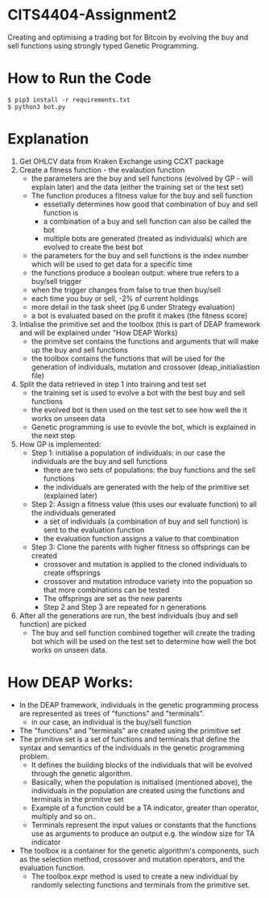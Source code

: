 # CITS4404-Assignment2
Creating and optimising a trading bot for Bitcoin by evolving the buy and sell functions using strongly typed Genetic Programming. 

# How to Run the Code
```
$ pip3 install -r requirements.txt
$ python3 bot.py
```
# Explanation
1. Get OHLCV data from Kraken Exchange using CCXT package
2. Create a fitness function - the evalaution function
    - the parameters are the buy and sell functions  (evolved by GP - will explain later) and the data (either the training set or the test set)
    - The function produces a fitness value for the buy and sell function 
        - essetially determines how good that combination of buy and sell function is
        - a combination of a buy and sell function can also be called the bot 
        - multiple bots are generated (treated as individuals) which are evolved to create the best bot
    - the parameters for the buy and sell functions is the index number which will be used to get data for a specific time
    - the functions produce a boolean output: where true refers to a buy/sell trigger
    - when the trigger changes from false to true then buy/sell 
    - each time you buy or sell, -2% of current holdings 
    - more detail in the task sheet (pg.6 under Strategy evaluation)
    - a bot is evaluated based on the profit it makes (the fitness score)
3. Intialise the primitive set and the toolbox (this is part of DEAP framework and will be explained under "How DEAP Works)
    - the primitve set contains the functions and arguments that will make up the buy and sell functions
    - the toolbox contains the functions that will be used for the generation of individuals, mutation and crossover (deap_initialiastion file)
4. Split the data retrieved in step 1 into training and test set
    - the training set is used to evolve a bot with the best buy and sell functions
    - the evolved bot is then used on the test set to see how well the it works on unseen data
    - Genetic programming is use to evovle the bot, which is explained in the next step
5. How GP is implemented:
    - Step 1: initialise a population of individuals: in our case the individuals are the buy and sell functions
        - there are two sets of populations: the buy functions and the sell functions
        - the individuals are generated with the help of the primitive set (explained later)
    - Step 2: Assign a fitness value (this uses our evaluate function) to all the individuals generated
        - a set of individuals (a combination of buy and sell function) is sent to the evaluation function
        - the evaluation function assigns a value to that combination 
    - Step 3: Clone the parents with higher fitness so offsprings can be created
        - crossover and mutation is applied to the cloned individuals to create offsprings
        - crossover and mutation introduce variety into the popuation so that more combinations can be tested
        - The offsprings are set as the new parents
        - Step 2 and Step 3 are repeated for n generations
6. After all the generations are run, the best individuals (buy and sell function) are picked
    - The buy and sell function combined together will create the trading bot which will be used on the test set to determine how well the bot works on unseen data. 

# How DEAP Works:

- In the DEAP framework, individuals in the genetic programming process are represented as trees of "functions" and "terminals". 
    - in our case, an individual is the buy/sell function
- The "functions" and "terminals" are created using the primitive set
- The primitive set is a set of functions and terminals that define the syntax and semantics of the individuals in the genetic programming problem. 
    - It defines the building blocks of the individuals that will be evolved through the genetic algorithm.
    - Basically, when the population is initialised (mentioned above), the individuals in the population are created using the functions and terminals in the primitve set
    - Example of a function could be a TA indicator, greater than operator, multiply and so on..
    - Terminals represent the input values or constants that the functions use as arguments to produce an output e.g. the window size for TA indicator
- The toolbox is a container for the genetic algorithm's components, such as the selection method, crossover and mutation operators, 
and the evaluation function.
    - The toolbox.expr method is used to create a new individual by randomly selecting functions and terminals from the primitive set.

